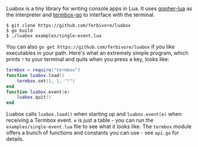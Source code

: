 Luabox is a tiny library for writing console apps in Lua. It uses [gopher-lua](https://github.com/yuin/gopher-lua) as the interpreter and [termbox-go](https://github.com/nsf/termbox-go) to interface with the terminal.

    $ git clone https://github.com/ferbivore/luabox
    $ go build
    $ ./luabox examples/single-event.lua

You can also `go get https://github.com/ferbivore/luabox` if you like executables in your path. Here's what an extremely simple program, which prints `!` to your terminal and quits when you press a key, looks like:

```lua
termbox = require("termbox")
function luabox.load()
    termbox.set(1, 1, "!")
end
function luabox.event(e)
    luabox.quit()
end
```

Luabox calls `luabox.load()` when starting up and `luabox.event(e)` when receiving a Termbox event. `e` is just a table - you can run the `examples/single-event.lua` file to see what it looks like. The `termbox` module offers a bunch of functions and constants you can use - see `api.go` for details.